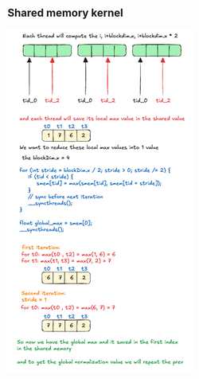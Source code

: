 ## Shared memory kernel

![alt text](https://github.com/Mu7annad0/100GPU/blob/d767b2a0768d23810f1b09f8c783e085126bda7a/Softmax/images/shared_memory_softmax_notes.png)

